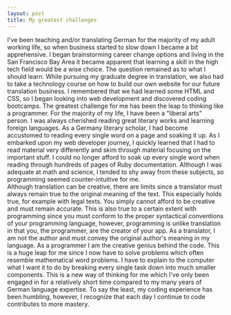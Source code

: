```yaml
---
layout: post
title: My greatest challenges
---
```


I've been teaching and/or translating German for the majority of my adult working life, so when business started to slow down I became a bit apprehensive.  I began brainstorming career change options and living in the San Francisco Bay Area it became apparent that learning a skill in the high tech field would be a wise choice. The question remained as to what I should learn. While pursuing my graduate degree in translation, we also had to take a technology course on how to build our own website for our future translation business. I remembered that we had learned some HTML and CSS, so I began looking into web development and discovered coding bootcamps.
The greatest challenge for me has been the leap to thinking like a programmer. For the majority of my life, I have been a "liberal arts" person. I was always cherished reading great literary works and learning foreign languages. As a Germany literary scholar, I had become accustomed to reading every single word on a page and soaking it up. As I embarked upon my web developer journey, I quickly learned that I had to read material very differently and skim through material focusing on the important stuff. I could no longer afford to soak up every single word when reading through hundreds of pages of Ruby documentation.  Although I was adequate at math and science, I tended to shy away from these subjects, so programming seemed counter-intuitive for me.  
Although translation can be creative, there are limits since a translator must always remain true to the original meaning of the text. This especially holds true, for example with legal texts. You simply cannot afford to be creative and must remain accurate. This is also true to a certain extent with programming since you must conform to the proper syntactical conventions of your programming language, however, programming is unlike translation in that you, the programmer, are the creator of your app. As a translator, I am not the author and must convey the original author's meaning in my language.  As a programmer I am the creative genius behind the code. This is a huge leap for me since I now have to solve problems which often resemble mathematical word problems. I have to explain to the computer what I want it to do by breaking every single task down into much smaller components. This is a new way of thinking for me which I've only been engaged in for a relatively short time compared to my many years of German language expertise. 
To say the least, my coding experience has been humbling, however, I recognize that each day I continue to code contributes to more mastery. 